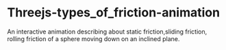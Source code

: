 # Threejs-types_of_friction-animation
An interactive animation describing about static friction,sliding friction, rolling friction of a sphere moving down on an inclined plane.
